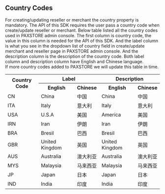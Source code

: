## Country Codes

For creating/updating reseller or merchant the country property is mandatory. The API of this SDK requires the user pass a country code when create/update reseller or merchant. Below table listed all the country codes used in PAXSTORE admin console. The first column is country code, the value in this column is needed for the API of this SDK. And the label column is what you see in the dropdown list of country field in create/update merchant and reseller page in PAXSTORE admin console. And the description column is the description of the country code. Both label column and description column have English and Chinese language.  
If more country codes added to PAXSTORE we will update this table in time.

<table>
<tr>
<th rowspan="2">
Country Code
</th>
<th colspan="2">
Label
</th>
<th colspan="2">
Description
</th>
</tr>
<tr>
<th>English</th><th>Chinese</th><th>English</th><th>Chinese</th>
</tr>
<tr>
<td>CN</td><td>China</td><td>中国</td><td>China</td><td>中国</td>
</tr>
<tr>
<td>ITA</td><td>Italy</td><td>意大利</td><td>Italy</td><td>意大利</td>
</tr>
<tr>
<td>USA</td><td>U.S.A</td><td>美国</td><td>America</td><td>美国</td>
</tr>
<tr>
<td>IRN</td><td>Iran</td><td>伊朗</td><td>Iran</td><td>伊朗</td>
</tr>
<tr>
<td>BRA</td><td>Bresil</td><td>巴西</td><td>Bresil</td><td>巴西</td>
</tr>
<tr>
<td>GBR</td><td>United Kingdom</td><td>英国</td><td>United Kingdom</td><td>英国</td>
</tr>
<tr>
<td>AUS</td><td>Australia</td><td>澳大利亚</td><td>Australia</td><td>澳大利亚</td>
</tr>
<tr>
<td>MYS</td><td>Malaysia</td><td>马来西亚</td><td>Malaysia</td><td>马来西亚</td>
</tr>
<tr>
<td>JP</td><td>Japan</td><td>日本</td><td>Japan</td><td>日本</td>
</tr>
<tr>
<td>IND</td><td>India</td><td>印度</td><td>India</td><td>印度</td>
</tr>
</table>
